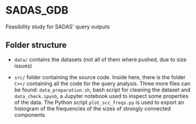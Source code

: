 # SADAS_GDB

Feasibility study for SADAS' query outputs

## Folder structure
* `data/` contains the datasets (not all of them where
pushed, due to size issues)

* `src/` folder containing the source code.
    Inside here, there is the folder `C++/` 
    containing all the code for the query analysis.
    Three more files can be found: `data_preparation.sh`,
    bash script for cleaning the dataset and `data_check.ipynb`,
    a Jupyter notebook used to inspect some properties
    of the data.
    The Python script `plot_scc_freqs.py` is used to export an
    histogram of the frequencies of the sizes of strongly connected
    components